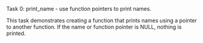 
Task 0: print_name - use function pointers to print names.

This task demonstrates creating a function that prints names using
a pointer to another function. If the name or function pointer is NULL,
nothing is printed.

